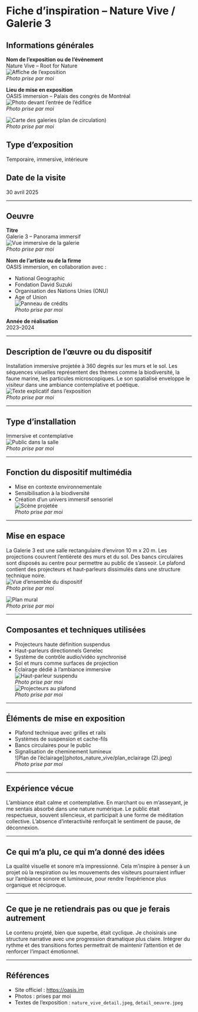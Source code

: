 # Fiche d’inspiration – Nature Vive / Galerie 3

## Informations générales

**Nom de l’exposition ou de l’événement**  
Nature Vive – Root for Nature  
![Affiche de l’exposition](photos_nature_vive/plan_affiche.jpeg)  
*Photo prise par moi*

**Lieu de mise en exposition**  
OASIS immersion – Palais des congrès de Montréal  
![Photo devant l’entrée de l’édifice](photos_nature_vive/plan_entrée.jpg)  
*Photo prise par moi*

![Carte des galeries (plan de circulation)](photos_nature_vive/carte_des_piece.jpeg)  
*Photo prise par moi*

## Type d’exposition  
Temporaire, immersive, intérieure

## Date de la visite  
30 avril 2025

---

## Oeuvre 

**Titre**  
Galerie 3 – Panorama immersif  
![Vue immersive de la galerie](photos_nature_vive/panorama_galerie_3.JPG)  
*Photo prise par moi*

**Nom de l’artiste ou de la firme**  
OASIS immersion, en collaboration avec :
- National Geographic
- Fondation David Suzuki
- Organisation des Nations Unies (ONU)
- Age of Union  
![Panneau de crédits](photos_nature_vive/detail_oeuvre.jpeg)  
*Photo prise par moi*

**Année de réalisation**  
2023–2024

---

## Description de l’œuvre ou du dispositif

Installation immersive projetée à 360 degrés sur les murs et le sol. Les séquences visuelles représentent des thèmes comme la biodiversité, la faune marine, les particules microscopiques. Le son spatialisé enveloppe le visiteur dans une ambiance contemplative et poétique.  
![Texte explicatif dans l’exposition](photos_nature_vive/nature_vive_detail.jpeg)  
*Photo prise par moi*

---

## Type d’installation  
Immersive et contemplative  
![Public dans la salle](photos_nature_vive/galerie_3.jpeg)  
*Photo prise par moi*

---

## Fonction du dispositif multimédia

- Mise en contexte environnementale  
- Sensibilisation à la biodiversité  
- Création d’un univers immersif sensoriel  
![Scène projetée](photos_nature_vive/galerie_2.jpeg)  
*Photo prise par moi*

---

## Mise en espace

La Galerie 3 est une salle rectangulaire d’environ 10 m x 20 m. Les projections couvrent l’entièreté des murs et du sol. Des bancs circulaires sont disposés au centre pour permettre au public de s’asseoir. Le plafond contient des projecteurs et haut-parleurs dissimulés dans une structure technique noire.  
![Vue d’ensemble du dispositif](photos_nature_vive/vue_ensemble_dispositif.jpg)  
*Photo prise par moi*

![Plan mural](photos_nature_vive/plan_mur.jpg)  
*Photo prise par moi*

---

## Composantes et techniques utilisées

- Projecteurs haute définition suspendus  
- Haut-parleurs directionnels Genelec  
- Système de contrôle audio/vidéo synchronisé  
- Sol et murs comme surfaces de projection  
- Éclairage dédié à l’ambiance immersive  
![Haut-parleur suspendu](photos_nature_vive/plan_haut_parleur.jpeg)  
*Photo prise par moi*  
![Projecteurs au plafond](photos_nature_vive/plan_projecteur.jpeg)  
*Photo prise par moi*

---

## Éléments de mise en exposition

- Plafond technique avec grilles et rails  
- Systèmes de suspension et cache-fils  
- Bancs circulaires pour le public  
- Signalisation de cheminement lumineux  
![Plan de l’éclairage](photos_nature_vive/plan_eclairage (2).jpeg)  
*Photo prise par moi*

---

## Expérience vécue

L’ambiance était calme et contemplative. En marchant ou en m’asseyant, je me sentais absorbé dans une nature numérique. Le public était respectueux, souvent silencieux, et participait à une forme de méditation collective. L’absence d’interactivité renforçait le sentiment de pause, de déconnexion.

---

## Ce qui m’a plu, ce qui m’a donné des idées

La qualité visuelle et sonore m’a impressionné. Cela m’inspire à penser à un projet où la respiration ou les mouvements des visiteurs pourraient influer sur l’ambiance sonore et lumineuse, pour rendre l’expérience plus organique et réciproque.

---

## Ce que je ne retiendrais pas ou que je ferais autrement

Le contenu projeté, bien que superbe, était cyclique. Je choisirais une structure narrative avec une progression dramatique plus claire. Intégrer du rythme et des transitions fortes permettrait de maintenir l’attention et de renforcer l’impact émotionnel.

---

## Références

- Site officiel : https://oasis.im  
- Photos : prises par moi  
- Textes de l’exposition : `nature_vive_detail.jpeg`, `detail_oeuvre.jpeg`
